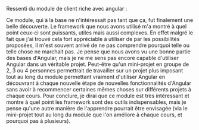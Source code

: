 Ressenti du module de client riche avec angular :

Ce module, qui à la base ne n'intéressait pas tant que ça, fut finalement une belle découverte.
Le framework que nous avons utilisé m'a montré à quel point ceux-ci sont puissants, utiles mais aussi complexes.
En effet malgré le fait que j'ai trouvé cela fort appréciable à utiliser de par les possibilités proposées,
il m'est souvent arrivé de ne pas comprendre pourquoi telle ou telle chose ne marchait pas.
Je pense que nous avons vu une bonne partie des bases d'Angular, mais je ne me sens pas encore capable d'utiliser Angular dans un véritable projet.
Peut-être qu'un mini-projet en groupe de 2, 3 ou 4 personnes permettrait de travailler sur un projet plus imposant tout au long du module
permettant vraiment d'utiliser Angular en découvrant à chaque nouvelle étape de nouvelles fonctionnalités d'Angular sans avoir à recommencer
certaines mêmes choses sur différents projets à chaque cours.
Pour conclure, je dirai que ce module est très intéressant et montre à quel point les framework sont des outils indispensables,
mais je pense qu'une autre manière de l'apprendre pourrait être envisagée (via le mini-projet tout au long du module que l'on améliore à chaque cours,
et pourquoi pas à plusieurs).
